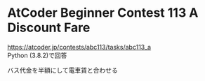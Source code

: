 # AtCoder Beginner Contest 113 A Discount Fare  
https://atcoder.jp/contests/abc113/tasks/abc113_a  
Python (3.8.2)で回答  

バス代金を半額にして電車賃と合わせる
